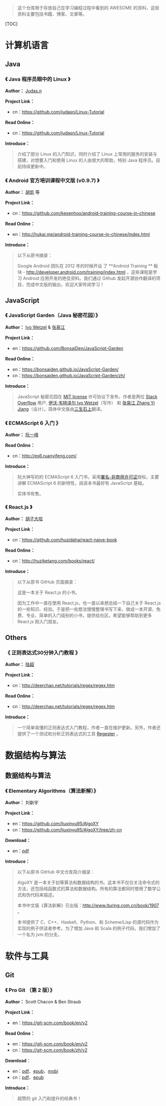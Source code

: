 > 这个仓库用于存放自己在学习编程过程中看到的 AWESOME 
> 的资料，这些资料主要包括书籍、博客、文章等。



[TOC]

# 计算机语言

## Java

### 《 Java 程序员眼中的 Linux 》

**Author：** [Judas.n](https://github.com/judasn)

**Project Link：**

- cn：https://github.com/judasn/Linux-Tutorial

**Read Online：**

- cn：https://github.com/judasn/Linux-Tutorial

**Introduce：**

> 介绍了部分 Linux 的入门知识，同时介绍了 Linux 上常用的服务的安装与搭建，对想要入门和使用 Linux 的人由很大的帮助，特别 Java 程序员。目前持续更新中。

### 《 Android 官方培训课程中文版 (v0.9.7) 》

**Author：** [胡凯](https://github.com/kesenhoo) 等

**Project Link：**

- cn：https://github.com/kesenhoo/android-training-course-in-chinese

**Read Online：**

- en：http://hukai.me/android-training-course-in-chinese/index.html

**Introduce：**

> 以下从原书摘录：
>
> Google Android 团队在 2012 年的时候开设 了 **Android Training ** 板块 - http://developer.android.com/training/index.html ，这些课程是学习 Android 应用开发的绝佳资料。我们通过 Github 发起开源协作翻译的项目，完成中文版的输出，欢迎大家传阅学习！

## JavaScript

### 《 JavaScript Garden（Java 秘密花园）》

**Author：** [Ivo Wetzel](http://stackoverflow.com/users/170224/ivo-wetzel) &  [张易江](http://stackoverflow.com/users/313758/yi-jiang)

**Project Link：**

- en：https://github.com/BonsaiDen/JavaScript-Garden

**Read Online：**

- en：https://bonsaiden.github.io/JavaScript-Garden/
- cn：https://bonsaiden.github.io/JavaScript-Garden/zh/

**Introduce：**

> JavaScript 秘密花园在 [MIT license](https://github.com/BonsaiDen/JavaScript-Garden/blob/next/LICENSE) 许可协议下发布，作者是两位 [Stack Overflow](http://stackoverflow.com/) 用户, [伊沃·韦特泽尔 Ivo Wetzel](http://stackoverflow.com/users/170224/ivo-wetzel)（写作） 和 [张易江 Zhang Yi Jiang](http://stackoverflow.com/users/313758/yi-jiang)（设计）。简体中文版由[三生石上](http://sanshi.me/)翻译。

### 《 ECMAScript 6 入门 》

**Author：** [阮一峰](http://www.ruanyifeng.com/blog/)

**Read Online：**

- cn：http://es6.ruanyifeng.com/

**Introduce：**

> 阮大神写的的 ECMAScript 6 入门书，采用[署名-非商用许可证](http://creativecommons.org/licenses/by-nc/4.0/)授权。主要讲解 ECMAScript 6 的新特性，阅读本书最好有 JavaScript 基础。
>
> 实体书有售。

### 《 React.js 》

**Author：** [胡子大哈](https://www.zhihu.com/people/hu-zi-da-ha)

**Project Link：**

- cn：https://github.com/huzidaha/react-naive-book

**Read Online：**

- cn：http://huziketang.com/books/react/

**Introduce：**

> 以下从原书 GitHub 页面摘录：
>
> 这是一本关于 React.js 的小书。
>
> 因为工作中一直在使用 React.js，也一直以来想总结一下自己关于 React.js 的一些知识、经验。于是把一些想法慢慢整理书写下来，做成一本开源、免费、专业、简单的入门级别的小书，提供给社区。希望能够帮助到更多 React.js 刚入门朋友。



## Others

### 《 正则表达式30分钟入门教程 》

**Author：** [陆超](https://github.com/deerchao)

**Project Link：**

- cn：http://deerchao.net/tutorials/regex/regex.htm

**Read Online：**

- cn：http://deerchao.net/tutorials/regex/regex.htm

**Introduce：**

> 一个简单易懂的正则表达式入门教程，作者一直在维护更新。另外，作者还提供了一个测试和分析正则表达式的工具 [Regester](http://deerchao.net/tools/regester/index.htm) 。

# 数据结构与算法

## 数据结构与算法

### 《 Elementary Algorithms（算法新解）》

**Author：** 刘新宇

**Project Link：**

- en：https://github.com/liuxinyu95/AlgoXY
- cn：https://github.com/liuxinyu95/AlgoXY/tree/zh-cn

**Download：**

- en：[pdf](https://github.com/liuxinyu95/AlgoXY/releases/download/v0.6180330/elementary-algorithms.pdf)

**Introduce：**

> 以下从原书 GitHub 中文仓库简介摘录：
>
> AlgoXY 是一本关于初等算法和数据结构的书。这本书不仅仅关注命令式的方法，还包括纯函数式的算法和数据结构。所有的算法都同时使用了数学公式和伪代码来描述。 
>
> 本书中文版《算法新解》已出版：http://www.ituring.com.cn/book/1907 。
>
> 本书提供了 C、C++、Haskell、Python、和 Scheme/Lisp 的源代码作为实现的例子供读者参考。为了增加 Java 和 Scala 的例子代码，我们增加了一个名为 jvm 的分支。

# 软件与工具

## Git

### 《 Pro Git （第 2 版）》

**Author：** Scott Chacon & Ben Straub

**Project Link：**

- en：https://git-scm.com/book/en/v2

**Read Online：**

- en：https://git-scm.com/book/en/v2
- cn：https://git-scm.com/book/zh/v2

**Download**：

- en：[pdf](https://github.com/progit/progit2/releases/download/2.1.17/progit.pdf)、[epub](https://github.com/progit/progit2/releases/download/2.1.17/progit.epub)、[mobi](https://github.com/progit/progit2/releases/download/2.1.17/progit.mobi)
- cn：[pdf](https://github.com/progit/progit2-zh/releases/download/v2.1.1/progit-zh-v2.1.1.pdf)、[epub](https://github.com/progit/progit2-zh/releases/download/v2.1.1/progit-zh-v2.1.1.epub)

**Introduce：**

> 超赞的 git 入门和提升的经典书！